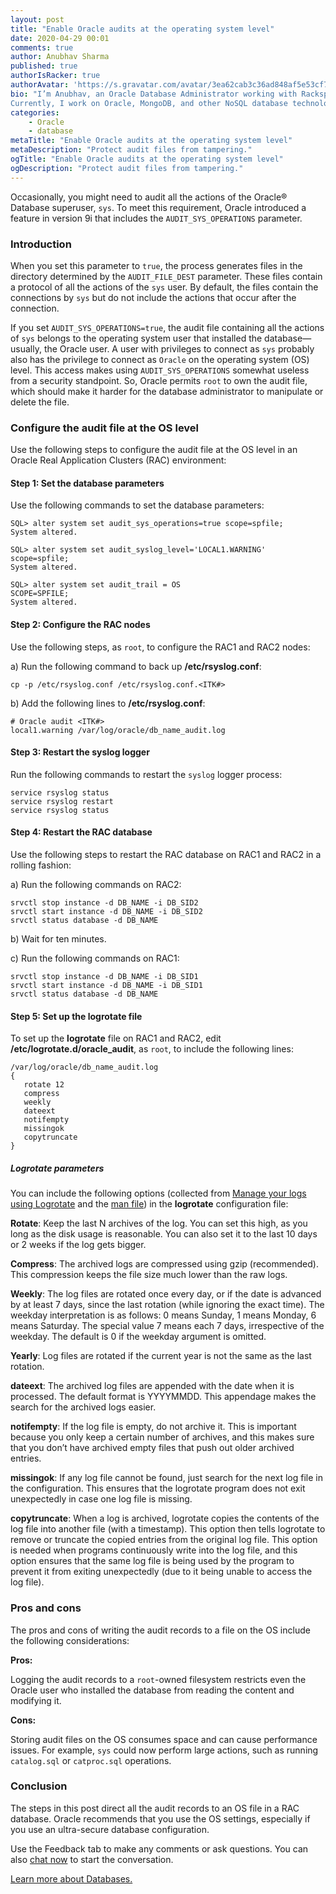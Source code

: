 ```yaml
---
layout: post
title: "Enable Oracle audits at the operating system level"
date: 2020-04-29 00:01
comments: true
author: Anubhav Sharma
published: true
authorIsRacker: true
authorAvatar: 'https://s.gravatar.com/avatar/3ea62cab3c36ad848af5e53cf7610516'
bio: "I’m Anubhav, an Oracle Database Administrator working with Rackspace.
Currently, I work on Oracle, MongoDB, and other NoSQL database technologies."
categories:
    - Oracle
    - database
metaTitle: "Enable Oracle audits at the operating system level"
metaDescription: "Protect audit files from tampering."
ogTitle: "Enable Oracle audits at the operating system level"
ogDescription: "Protect audit files from tampering."
---
```


Occasionally, you might need to audit all the actions of the Oracle&reg; Database
superuser, `sys`. To meet this requirement, Oracle introduced a feature in
version 9i that includes the `AUDIT_SYS_OPERATIONS` parameter.

<!-- more -->

### Introduction

When you set this parameter to `true`, the process generates files in the directory
determined by the `AUDIT_FILE_DEST` parameter. These files contain a protocol of
all the actions of the `sys` user. By default, the files contain the connections
by `sys` but do not include the actions that occur after the connection.

If you set `AUDIT_SYS_OPERATIONS=true`, the audit file containing all the actions
of `sys` belongs to the operating system user that installed the
database&mdash;usually, the Oracle user. A user with privileges to connect as
`sys` probably also has the privilege to connect as `Oracle` on the operating
system (OS) level. This access makes using `AUDIT_SYS_OPERATIONS` somewhat
useless from a security standpoint. So, Oracle permits `root` to own the audit file,
which should make it harder for the database administrator to manipulate or delete
the file.

### Configure the audit file at the OS level

Use the following steps to configure the audit file at the OS level in an
Oracle Real Application Clusters (RAC) environment:

#### Step 1: Set the database parameters

Use the following commands to set the database parameters:

    SQL> alter system set audit_sys_operations=true scope=spfile;
    System altered.

    SQL> alter system set audit_syslog_level='LOCAL1.WARNING' scope=spfile;
    System altered.

    SQL> alter system set audit_trail = OS
    SCOPE=SPFILE;
    System altered.

#### Step 2: Configure the RAC nodes

Use the following steps, as `root`, to configure the RAC1 and RAC2 nodes:

a) Run the following command to back up **/etc/rsyslog.conf**:

    cp -p /etc/rsyslog.conf /etc/rsyslog.conf.<ITK#>

b) Add the following lines to **/etc/rsyslog.conf**:

    # Oracle audit <ITK#>
    local1.warning /var/log/oracle/db_name_audit.log

#### Step 3: Restart the syslog logger

Run the following commands to restart the `syslog` logger process:

    service rsyslog status
    service rsyslog restart
    service rsyslog status

#### Step 4: Restart the RAC database

Use the following steps to restart the RAC database on RAC1 and RAC2 in a rolling fashion:

a) Run the following commands on RAC2:

    srvctl stop instance -d DB_NAME -i DB_SID2
    srvctl start instance -d DB_NAME -i DB_SID2
    srvctl status database -d DB_NAME

b) Wait for ten minutes.

c) Run the following commands on RAC1:

    srvctl stop instance -d DB_NAME -i DB_SID1
    srvctl start instance -d DB_NAME -i DB_SID1
    srvctl status database -d DB_NAME

#### Step 5: Set up the logrotate file

To set up the **logrotate** file on RAC1 and RAC2, edit **/etc/logrotate.d/oracle_audit**,
as `root`, to include the following lines:

    /var/log/oracle/db_name_audit.log
    {
       rotate 12
       compress
       weekly
       dateext
       notifempty
       missingok
       copytruncate
    }

##### Logrotate parameters

You can include the following options (collected from
[Manage your logs using Logrotate](https://techandfi.com/manage-your-logs-using-logrotate/)
and the [man file](http://man7.org/linux/man-pages/man8/logrotate.8.html)) in the
**logrotate** configuration file:


**Rotate**: Keep the last N archives of the log. You can set this high, as you
long as the disk usage is reasonable. You can also set it to the last 10 days or
2 weeks if the log gets bigger.

**Compress**: The archived logs are compressed using gzip (recommended). This
compression keeps the file size much lower than the raw logs.

**Weekly**: The log files are rotated once every day, or if the date is advanced
by at least 7 days, since the last rotation (while ignoring the exact time).
The weekday interpretation is as follows:  0 means Sunday, 1 means Monday, 6 means
Saturday. The special value 7 means each 7 days, irrespective of the weekday.
The default is 0 if the weekday argument is omitted.

**Yearly**: Log files are rotated if the current year is not the same as the last
rotation.

**dateext**: The archived log files are appended with the date when it is
processed. The default format is YYYYMMDD. This appendage makes the search
for the archived logs easier.

**notifempty**: If the log file is empty, do not archive it. This is important
because you only keep a certain number of archives, and this makes sure that you don’t
have archived empty files that push out older archived entries.

**missingok**: If any log file cannot be found, just search for the next log file
in the configuration. This ensures that the logrotate program does not exit
unexpectedly in case one log file is missing.

**copytruncate**: When a log is archived, logrotate copies the contents of the
log file into another file (with a timestamp). This option then tells logrotate
to remove or truncate the copied entries from the original log file. This
option is needed when programs continuously write into the log file, and this
option ensures that the same log file is being used by the program to prevent it
from exiting unexpectedly (due to it being unable to access the log file).


### Pros and cons

The pros and cons of writing the audit records to a file on the OS include the
following considerations:

**Pros:**

Logging the audit records to a `root`-owned filesystem restricts even the Oracle
user who installed the database from reading the content and modifying it.

**Cons:**

Storing audit files on the OS consumes space and can cause performance issues.
For example, `sys` could now perform large actions, such as running `catalog.sql`
or `catproc.sql` operations.

### Conclusion

The steps in this post direct all the audit records to an OS file in a RAC
database. Oracle recommends that you use the OS settings, especially if you use
an ultra-secure database configuration.

Use the Feedback tab to make any comments or ask questions. You can also
[chat now](https://www.rackspace.com/#chat) to start the conversation.

<a class="cta blue" id="cta" href="https://www.rackspace.com/dba-services">Learn more about Databases.</a>
